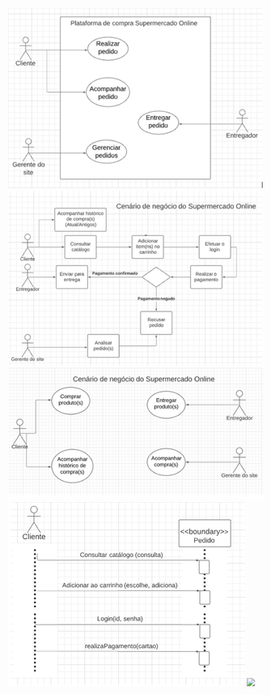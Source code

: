 <div>
<img src="casos_de_uso.png"/>
<img src="cenario_de_negocio_1.png"/>
<img src="cenario_de_negocio_2.png"/>
<img src="sequencia_inicial.png"/>
<img src="Diagrama_de_Sequência.png"/>
</div>
